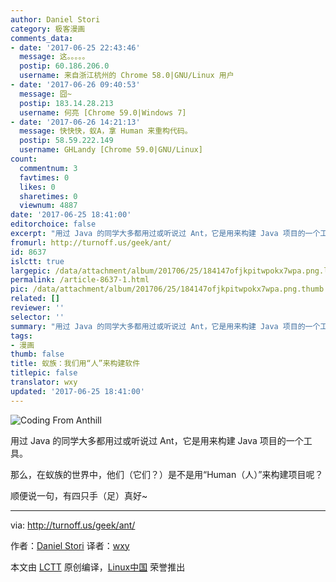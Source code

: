```yaml
---
author: Daniel Stori
category: 极客漫画
comments_data:
- date: '2017-06-25 22:43:46'
  message: 这。。。。。
  postip: 60.186.206.0
  username: 来自浙江杭州的 Chrome 58.0|GNU/Linux 用户
- date: '2017-06-26 09:40:53'
  message: 囧~
  postip: 183.14.28.213
  username: 何亮 [Chrome 59.0|Windows 7]
- date: '2017-06-26 14:21:13'
  message: 快快快，蚁A，拿 Human 来重构代码。
  postip: 58.59.222.149
  username: GHLandy [Chrome 59.0|GNU/Linux]
count:
  commentnum: 3
  favtimes: 0
  likes: 0
  sharetimes: 0
  viewnum: 4887
date: '2017-06-25 18:41:00'
editorchoice: false
excerpt: "用过 Java 的同学大多都用过或听说过 Ant，它是用来构建 Java 项目的一个工具。\r\n\r\n那么，在蚁族的世界中，他们（它们？）是不是用“Human（人）”来构建项目呢？"
fromurl: http://turnoff.us/geek/ant/
id: 8637
islctt: true
largepic: /data/attachment/album/201706/25/184147ofjkpitwpokx7wpa.png.large.jpg
permalink: /article-8637-1.html
pic: /data/attachment/album/201706/25/184147ofjkpitwpokx7wpa.png.thumb.jpg
related: []
reviewer: ''
selector: ''
summary: "用过 Java 的同学大多都用过或听说过 Ant，它是用来构建 Java 项目的一个工具。\r\n\r\n那么，在蚁族的世界中，他们（它们？）是不是用“Human（人）”来构建项目呢？"
tags:
- 漫画
thumb: false
title: 蚁族：我们用“人”来构建软件
titlepic: false
translator: wxy
updated: '2017-06-25 18:41:00'
---
```


![Coding From Anthill](/data/attachment/album/201706/25/184147ofjkpitwpokx7wpa.png)


用过 Java 的同学大多都用过或听说过 Ant，它是用来构建 Java 项目的一个工具。


那么，在蚁族的世界中，他们（它们？）是不是用“Human（人）”来构建项目呢？


顺便说一句，有四只手（足）真好~




---


via: <http://turnoff.us/geek/ant/>


作者：[Daniel Stori](http://turnoff.us/about/) 译者：[wxy](https://github.com/wxy)


本文由 [LCTT](https://github.com/LCTT/TranslateProject) 原创编译，[Linux中国](https://linux.cn/) 荣誉推出